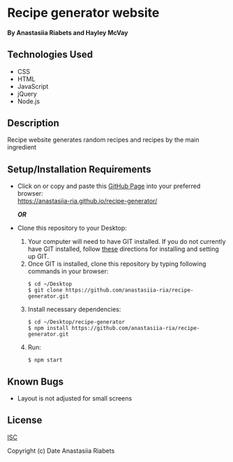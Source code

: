 # Recipe generator website

#### By Anastasiia Riabets and Hayley McVay

## Technologies Used

- CSS
- HTML
- JavaScript
- jQuery
- Node.js

## Description

Recipe website generates random recipes and recipes by the main ingredient

## Setup/Installation Requirements

- Click on or copy and paste this [GitHub Page](https://anastasiia-ria.github.io/recipe-generator/) into your preferred browser:<br>https://anastasiia-ria.github.io/recipe-generator/

  **_OR_**

- Clone this repository to your Desktop:
  1. Your computer will need to have GIT installed. If you do not currently have GIT installed, follow [these](https://docs.github.com/en/get-started/quickstart/set-up-git) directions for installing and setting up GIT.
  2. Once GIT is installed, clone this repository by typing following commands in your browser:
     ```
     $ cd ~/Desktop
     $ git clone https://github.com/anastasiia-ria/recipe-generator.git
     ```
  3. Install necessary dependencies:
     ```
     $ cd ~/Desktop/recipe-generator
     $ npm install https://github.com/anastasiia-ria/recipe-generator.git
     ```
  4. Run:
     ```
     $ npm start
     ```

## Known Bugs

- Layout is not adjusted for small screens

## License

[ISC](https://opensource.org/licenses/ISC)

Copyright (c) Date Anastasiia Riabets
